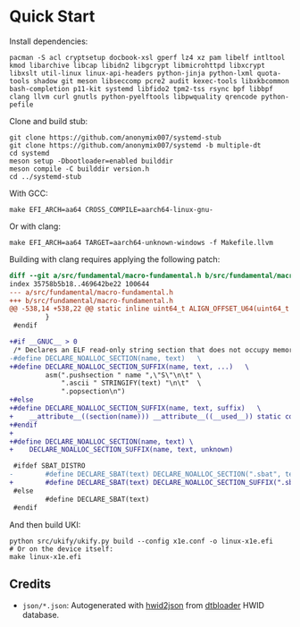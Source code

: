 # Quick Start

Install dependencies:
```
pacman -S acl cryptsetup docbook-xsl gperf lz4 xz pam libelf intltool kmod libarchive libcap libidn2 libgcrypt libmicrohttpd libxcrypt libxslt util-linux linux-api-headers python-jinja python-lxml quota-tools shadow git meson libseccomp pcre2 audit kexec-tools libxkbcommon bash-completion p11-kit systemd libfido2 tpm2-tss rsync bpf libbpf clang llvm curl gnutls python-pyelftools libpwquality qrencode python-pefile
```
Clone and build stub:
```console
git clone https://github.com/anonymix007/systemd-stub
git clone https://github.com/anonymix007/systemd -b multiple-dt
cd systemd
meson setup -Dbootloader=enabled builddir
meson compile -C builddir version.h
cd ../systemd-stub
```
With GCC:
```
make EFI_ARCH=aa64 CROSS_COMPILE=aarch64-linux-gnu-
```
Or with clang:
```
make EFI_ARCH=aa64 TARGET=aarch64-unknown-windows -f Makefile.llvm
```
Building with clang requires applying the following patch:
```diff
diff --git a/src/fundamental/macro-fundamental.h b/src/fundamental/macro-fundamental.h
index 35758b5b18..469642be22 100644
--- a/src/fundamental/macro-fundamental.h
+++ b/src/fundamental/macro-fundamental.h
@@ -538,14 +538,22 @@ static inline uint64_t ALIGN_OFFSET_U64(uint64_t l, uint64_t ali) {
         }
 #endif

+#if __GNUC__ > 0
 /* Declares an ELF read-only string section that does not occupy memory at runtime. */
-#define DECLARE_NOALLOC_SECTION(name, text)   \
+#define DECLARE_NOALLOC_SECTION_SUFFIX(name, text, ...)   \
         asm(".pushsection " name ",\"S\"\n\t" \
             ".ascii " STRINGIFY(text) "\n\t"  \
             ".popsection\n")
+#else
+#define DECLARE_NOALLOC_SECTION_SUFFIX(name, text, suffix)   \
+    __attribute__((section(name))) __attribute__((__used__)) static const char __static_section_content_##suffix[] = text;
+#endif
+
+#define DECLARE_NOALLOC_SECTION(name, text) \
+    DECLARE_NOALLOC_SECTION_SUFFIX(name, text, unknown)

 #ifdef SBAT_DISTRO
-        #define DECLARE_SBAT(text) DECLARE_NOALLOC_SECTION(".sbat", text)
+        #define DECLARE_SBAT(text) DECLARE_NOALLOC_SECTION_SUFFIX(".sbat", text, sbat)
 #else
         #define DECLARE_SBAT(text)
 #endif
```

And then build UKI:
```console
python src/ukify/ukify.py build --config x1e.conf -o linux-x1e.efi
# Or on the device itself:
make linux-x1e.efi
```

## Credits
- `json/*.json`: Autogenerated with [hwid2json](./hwid2json.py) from [dtbloader](https://github.com/TravMurav/dtbloader/tree/main/scripts/hwids) HWID database.
